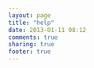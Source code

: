 ```yaml
---
layout: page
title: "help"
date: 2013-01-11 08:12
comments: true
sharing: true
footer: true
---
```

